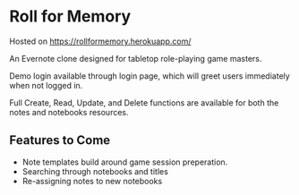 # Roll for Memory
Hosted on https://rollformemory.herokuapp.com/

An Evernote clone designed for tabletop role-playing game masters.

Demo login available through login page, which will greet users immediately when not logged in.

Full Create, Read, Update, and Delete functions are available for both the notes and notebooks resources.

## Features to Come

* Note templates build around game session preperation.
* Searching through notebooks and titles
* Re-assigning notes to new notebooks
